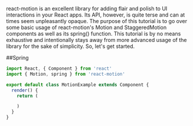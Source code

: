 react-motion is an excellent library for adding flair and polish to UI interactions in your React apps. Its API, however, is quite terse and can at times seem unpleasantly opaque. The purpose of this tutorial is to go over some basic usage of react-motion's Motion and StaggeredMotion components as well as its spring() function. This tutorial is by no means exhaustive and intentionally stays away from more advanced usage of the library for the sake of simplicity. So, let's get started.

##Spring

```javascript
import React, { Component } from 'react'
import { Motion, spring } from 'react-motion'

export default class MotionExample extends Component {
  render() {
    return (

    )
  }
}
```
